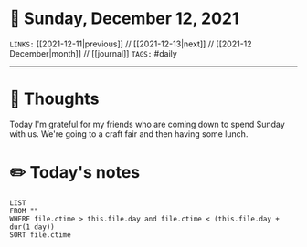 # 📅 Sunday, December 12, 2021
`LINKS:` [[2021-12-11|previous]] // [[2021-12-13|next]] // [[2021-12 December|month]] // [[journal]] 
`TAGS:` #daily

---
# 💭 Thoughts
Today I'm grateful for my friends who are coming down to spend Sunday with us. We're going to a craft fair and then having some lunch. 

# ✏️ Today's notes
```dataview
LIST 
FROM ""
WHERE file.ctime > this.file.day and file.ctime < (this.file.day + dur(1 day))
SORT file.ctime
```
